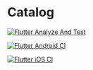 # Catalog

[![Flutter Analyze And Test](https://github.com/abhishekdewan101/Catalog/actions/workflows/flutter-analyze.ci.yml/badge.svg)](https://github.com/abhishekdewan101/Catalog/actions/workflows/flutter-analyze.ci.yml)

[![Flutter Android CI](https://github.com/abhishekdewan101/Catalog/actions/workflows/flutter-android-ci.yml/badge.svg)](https://github.com/abhishekdewan101/Catalog/actions/workflows/flutter-android-ci.yml)

[![Flutter iOS CI](https://github.com/abhishekdewan101/Catalog/actions/workflows/flutter-ios-ci.yml/badge.svg)](https://github.com/abhishekdewan101/Catalog/actions/workflows/flutter-ios-ci.yml)
